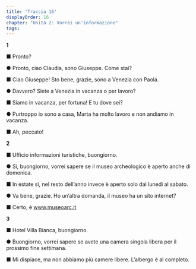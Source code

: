 ```yaml
---
title: 'Traccia 16'
displayOrder: 16
chapter: "Unità 2: Vorrei un'informazione"
tags:
---
```


**1**

■ Pronto?

● Pronto, ciao Claudia, sono Giuseppe. Come stai?

■ Ciao Giuseppe! Sto bene, grazie, sono a Venezia con Paola.

● Davvero? Siete a Venezia in vacanza o per lavoro?

■ Siamo in vacanza, per fortuna! E tu dove sei?

● Purtroppo io sono a casa, Marta ha molto lavoro e non andiamo in vacanza.

■ Ah, peccato!

**2**

■ Ufficio informazioni turistiche, buongiorno.

● Sì, buongiorno, vorrei sapere se il museo archeologico è aperto anche di domenica.

■ In estate sì, nel resto dell’anno invece è aperto solo dal lunedì al sabato.

● Va bene, grazie. Ho un’altra domanda, il museo ha un sito internet?

■ Certo, è www.museoarc.it

**3**

■ Hotel Villa Bianca, buongiorno.

● Buongiorno, vorrei sapere se avete una camera singola libera per il prossimo fine settimana.

■ Mi dispiace, ma non abbiamo più camere libere. L’albergo è al completo.
